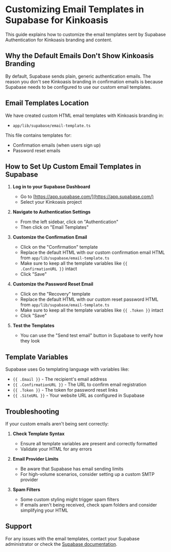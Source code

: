 # Customizing Email Templates in Supabase for Kinkoasis

This guide explains how to customize the email templates sent by Supabase Authentication for Kinkoasis branding and content.

## Why the Default Emails Don't Show Kinkoasis Branding

By default, Supabase sends plain, generic authentication emails. The reason you don't see Kinkoasis branding in confirmation emails is because Supabase needs to be configured to use our custom email templates.

## Email Templates Location

We have created custom HTML email templates with Kinkoasis branding in:
- `app/lib/supabase/email-template.ts`

This file contains templates for:
- Confirmation emails (when users sign up)
- Password reset emails

## How to Set Up Custom Email Templates in Supabase

1. **Log in to your Supabase Dashboard**
   - Go to [https://app.supabase.com/](https://app.supabase.com/)
   - Select your Kinkoasis project

2. **Navigate to Authentication Settings**
   - From the left sidebar, click on "Authentication"
   - Then click on "Email Templates"

3. **Customize the Confirmation Email**
   - Click on the "Confirmation" template
   - Replace the default HTML with our custom confirmation email HTML from `app/lib/supabase/email-template.ts`
   - Make sure to keep all the template variables like `{{ .ConfirmationURL }}` intact
   - Click "Save"

4. **Customize the Password Reset Email**
   - Click on the "Recovery" template
   - Replace the default HTML with our custom reset password HTML from `app/lib/supabase/email-template.ts`
   - Make sure to keep all the template variables like `{{ .Token }}` intact
   - Click "Save"

5. **Test the Templates**
   - You can use the "Send test email" button in Supabase to verify how they look

## Template Variables

Supabase uses Go templating language with variables like:

- `{{ .Email }}` - The recipient's email address
- `{{ .ConfirmationURL }}` - The URL to confirm email registration
- `{{ .Token }}` - The token for password reset links
- `{{ .SiteURL }}` - Your website URL as configured in Supabase

## Troubleshooting

If your custom emails aren't being sent correctly:

1. **Check Template Syntax**
   - Ensure all template variables are present and correctly formatted
   - Validate your HTML for any errors

2. **Email Provider Limits**
   - Be aware that Supabase has email sending limits
   - For high-volume scenarios, consider setting up a custom SMTP provider

3. **Spam Filters**
   - Some custom styling might trigger spam filters
   - If emails aren't being received, check spam folders and consider simplifying your HTML

## Support

For any issues with the email templates, contact your Supabase administrator or check the [Supabase documentation](https://supabase.com/docs/guides/auth/auth-email-templates). 